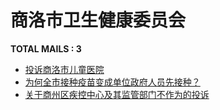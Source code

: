 # 商洛市卫生健康委员会
__TOTAL MAILS : 3__
- [投诉商洛市儿童医院](../../category/letters/7213.md)
- [为何全市接种疫苗变成单位政府人员先接种？](../../category/letters/7197.md)
- [关于商州区疾控中心及其监管部门不作为的投诉](../../category/letters/5527.md)